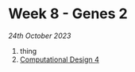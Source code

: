 # Week 8 - Genes 2

*24th October 2023*

1. thing
2.  [Computational Design 4](Concepts/ComputationalDesign)

